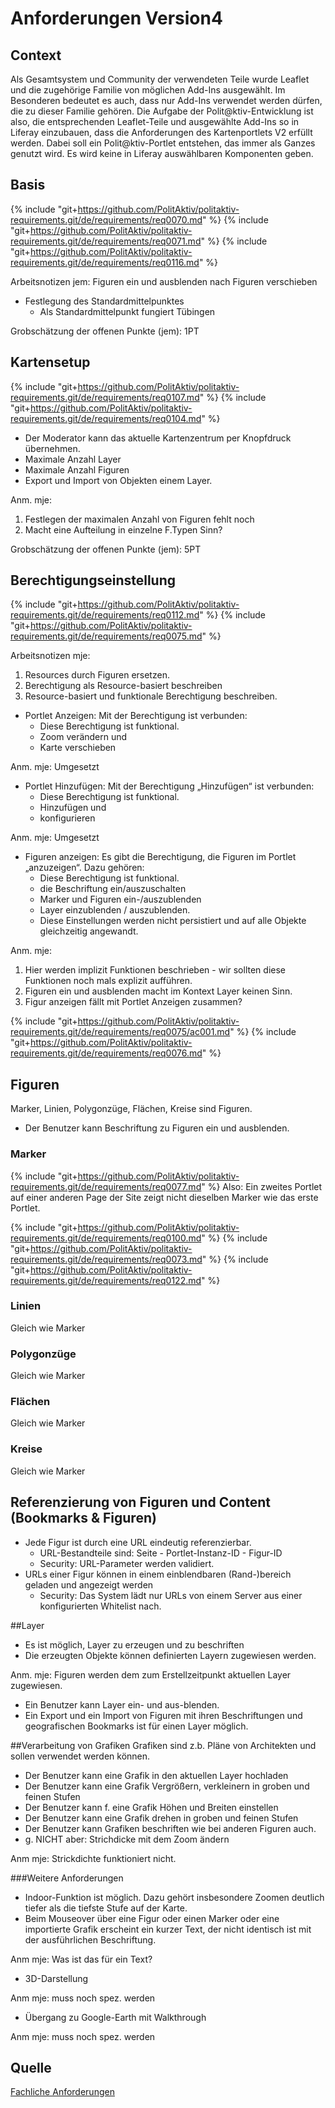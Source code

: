 # Anforderungen Version4

## Context
Als Gesamtsystem und Community der verwendeten Teile wurde Leaflet und die zugehörige Familie von möglichen Add-Ins ausgewählt. Im Besonderen bedeutet es auch, dass nur Add-Ins verwendet werden dürfen, die zu dieser Familie gehören. Die Aufgabe der Polit@ktiv-Entwicklung ist also, die entsprechenden Leaflet-Teile und ausgewählte Add-Ins so in Liferay einzubauen, dass die Anforderungen des Kartenportlets V2 erfüllt werden. Dabei soll ein Polit@ktiv-Portlet entstehen, das immer als Ganzes genutzt wird. Es wird keine in Liferay auswählbaren Komponenten geben.


## Basis
{% include "git+https://github.com/PolitAktiv/politaktiv-requirements.git/de/requirements/req0070.md" %}
{% include "git+https://github.com/PolitAktiv/politaktiv-requirements.git/de/requirements/req0071.md" %}
{% include "git+https://github.com/PolitAktiv/politaktiv-requirements.git/de/requirements/req0116.md" %}

Arbeitsnotizen jem: Figuren ein und ausblenden nach Figuren verschieben

* Festlegung des Standardmittelpunktes
  * Als Standardmittelpunkt fungiert Tübingen
  
Grobschätzung der offenen Punkte (jem): 1PT

## Kartensetup
{% include "git+https://github.com/PolitAktiv/politaktiv-requirements.git/de/requirements/req0107.md" %}
{% include "git+https://github.com/PolitAktiv/politaktiv-requirements.git/de/requirements/req0104.md" %}
  * Der Moderator kann das aktuelle Kartenzentrum per Knopfdruck übernehmen.
  * Maximale Anzahl Layer
  * Maximale Anzahl Figuren
* Export und Import von Objekten einem Layer.
 
Anm. mje: 
1. Festlegen der maximalen Anzahl von Figuren fehlt noch
2. Macht eine Aufteilung in einzelne F.Typen Sinn?
 
Grobschätzung der offenen Punkte (jem): 5PT

## Berechtigungseinstellung
{% include "git+https://github.com/PolitAktiv/politaktiv-requirements.git/de/requirements/req0112.md" %}
{% include "git+https://github.com/PolitAktiv/politaktiv-requirements.git/de/requirements/req0075.md" %}

Arbeitsnotizen mje: 
1. Resources durch Figuren ersetzen.
2. Berechtigung als Resource-basiert beschreiben
3. Resource-basiert und funktionale Berechtigung beschreiben.


* Portlet Anzeigen: Mit der Berechtigung ist verbunden: 
  * Diese Berechtigung ist funktional.
  * Zoom verändern und 
  * Karte verschieben

Anm. mje: Umgesetzt

* Portlet Hinzufügen: Mit der Berechtigung „Hinzufügen“ ist verbunden: 
  * Diese Berechtigung ist funktional.
  * Hinzufügen und 
  * konfigurieren
   
Anm. mje: Umgesetzt

* Figuren anzeigen: Es gibt die Berechtigung, die Figuren im Portlet „anzuzeigen“. Dazu gehören:
  * Diese Berechtigung ist funktional.
  * die Beschriftung ein/auszuschalten
  * Marker und Figuren ein-/auszublenden
  * Layer einzublenden / auszublenden. 
  * Diese Einstellungen werden nicht persistiert und auf alle Objekte gleichzeitig angewandt.

Anm. mje: 
1. Hier werden implizit Funktionen beschrieben - wir sollten diese Funktionen noch mals explizit aufführen.
2. Figuren ein und ausblenden macht im Kontext Layer keinen Sinn.
3. Figur anzeigen fällt mit Portlet Anzeigen zusammen?

{% include "git+https://github.com/PolitAktiv/politaktiv-requirements.git/de/requirements/req0075/ac001.md" %}
{% include "git+https://github.com/PolitAktiv/politaktiv-requirements.git/de/requirements/req0076.md" %} 


## Figuren
Marker, Linien, Polygonzüge, Flächen, Kreise sind Figuren.

* Der Benutzer kann Beschriftung zu Figuren ein und ausblenden.


### Marker
{% include "git+https://github.com/PolitAktiv/politaktiv-requirements.git/de/requirements/req0077.md" %}
Also: Ein zweites Portlet auf einer anderen Page der Site zeigt nicht dieselben Marker wie das erste Portlet.

{% include "git+https://github.com/PolitAktiv/politaktiv-requirements.git/de/requirements/req0100.md" %}
{% include "git+https://github.com/PolitAktiv/politaktiv-requirements.git/de/requirements/req0073.md" %}
{% include "git+https://github.com/PolitAktiv/politaktiv-requirements.git/de/requirements/req0122.md" %}

### Linien
Gleich wie Marker

### Polygonzüge
Gleich wie Marker

### Flächen
Gleich wie Marker

### Kreise 
Gleich wie Marker

## Referenzierung von Figuren und Content (Bookmarks & Figuren)
* Jede Figur ist durch eine URL eindeutig referenzierbar.
  * URL-Bestandteile sind: Seite - Portlet-Instanz-ID - Figur-ID
  * Security: URL-Parameter werden validiert.
* URLs einer Figur können in einem einblendbaren (Rand-)bereich geladen und angezeigt werden
  * Security: Das System lädt nur URLs von einem Server aus einer konfigurierten Whitelist nach.

##Layer
* Es ist möglich, Layer zu erzeugen und zu beschriften
* Die erzeugten Objekte können definierten Layern zugewiesen werden.

Anm. mje: Figuren werden dem zum Erstellzeitpunkt aktuellen Layer zugewiesen.

* Ein Benutzer kann Layer ein- und aus-blenden. 
* Ein Export und ein Import von Figuren mit ihren Beschriftungen und geografischen Bookmarks ist für einen Layer möglich.

##Verarbeitung von Grafiken
Grafiken sind z.b. Pläne von Architekten und sollen verwendet werden können.

* Der Benutzer kann eine Grafik in den aktuellen Layer hochladen
* Der Benutzer kann eine Grafik Vergrößern, verkleinern in groben und feinen Stufen
* Der Benutzer kann f. eine Grafik Höhen und Breiten einstellen
* Der Benutzer kann eine Grafik drehen in groben und feinen Stufen
* Der Benutzer kann Grafiken beschriften wie bei anderen Figuren auch. 
* g. NICHT aber: Strichdicke mit dem Zoom ändern

Anm mje: Strickdichte funktioniert nicht.

###Weitere Anforderungen
* Indoor-Funktion ist möglich. Dazu gehört insbesondere Zoomen deutlich tiefer als die tiefste Stufe auf der Karte.
* Beim Mouseover über eine Figur oder einen Marker oder eine importierte Grafik erscheint ein kurzer Text, der nicht identisch ist mit der ausführlichen Beschriftung.

Anm mje: Was ist das für ein Text?

* 3D-Darstellung

Anm mje: muss noch spez. werden

* Übergang zu Google-Earth mit Walkthrough

Anm mje: muss noch spez. werden


## Quelle
[Fachliche Anforderungen](domainrequirements.md)